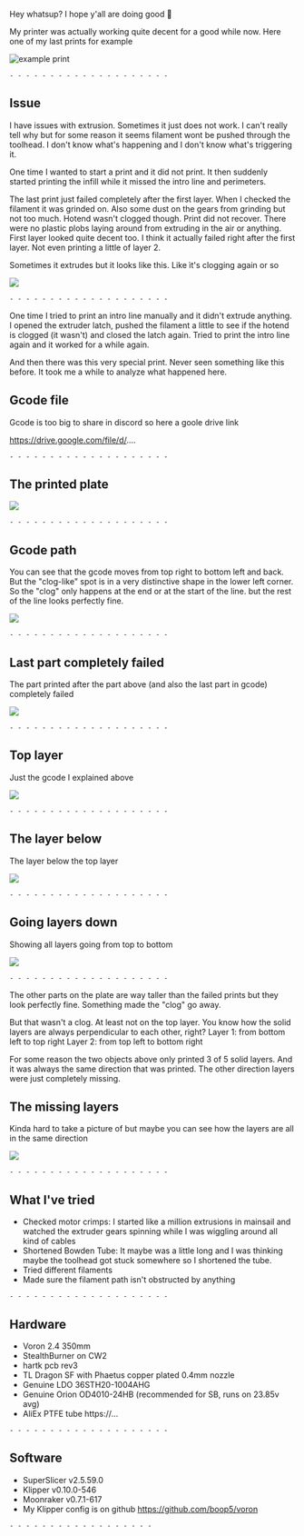 Hey whatsup? I hope y'all are doing good 👋

My printer was actually working quite decent for a good while now. Here one of my last prints for example

![example print](img/0.jpg)

`- - - - - - - - - - - - - - - - - - - -` 

## Issue

I have issues with extrusion. Sometimes it just does not work. I can't really tell why but for some reason it seems filament wont be pushed through the toolhead. I don't know what's happening and I don't know what's triggering it.

One time I wanted to start a print and it did not print. It then suddenly started printing the infill while it missed the intro line and perimeters.

The last print just failed completely after the first layer. When I checked the filament it was grinded on. Also some dust on the gears from grinding but not too much. Hotend wasn't clogged though. Print did not recover. There were no plastic plobs laying around from extruding in the air or anything. First layer looked quite decent too. I think it actually failed right after the first layer. Not even printing a little of layer 2.

Sometimes it extrudes but it looks like this. Like ìt's clogging again or so 

![](img/0.jpg)

`- - - - - - - - - - - - - - - - - - - -` 

One time I tried to print an intro line manually and it didn't extrude anything. I opened the extruder latch, pushed the filament a little to see if the hotend is clogged (it wasn't) and closed the latch again. Tried to print the intro line again and it worked for a while again. 

And then there was this very special print. Never seen something like this before. It took me a while to analyze what happened here.

## Gcode file

Gcode is too big to share in discord so here a goole drive link

https://drive.google.com/file/d/....

`- - - - - - - - - - - - - - - - - - - -`

## The printed plate

![](img/2.png)

`- - - - - - - - - - - - - - - - - - - -` 

## Gcode path

You can see that the gcode moves from top right to bottom left and back. But the "clog-like" spot is in a very distinctive shape in the lower left corner. So the "clog" only happens at the end or at the start of the line. but the rest of the line looks perfectly fine.

![](img/3.png)

`- - - - - - - - - - - - - - - - - - - -` 

## Last part completely failed

The part printed after the part above (and also the last part in gcode) completely failed

![](img/4.png)

`- - - - - - - - - - - - - - - - - - - -` 

## Top layer

Just the gcode I explained above

![](img/5.gif)

`- - - - - - - - - - - - - - - - - - - -` 

## The layer below

The layer below the top layer

![](img/6.gif)

`- - - - - - - - - - - - - - - - - - - -` 

## Going layers down

Showing all layers going from top to bottom

![](img/7.gif)

`- - - - - - - - - - - - - - - - - - - -` 

The other parts on the plate are way taller than the failed prints but they look perfectly fine. Something made the "clog" go away.

But that wasn't a clog. At least not on the top layer. You know how the solid layers are always perpendicular to each other, right?
Layer 1: from bottom left to top right
Layer 2: from top left to bottom right

For some reason the two objects above only printed 3 of 5 solid layers. And it was always the same direction that was printed.  The other direction layers were just completely missing.

## The missing layers

Kinda hard to take a picture of but maybe you can see how the layers are all in the same direction

![](img/8.jpg)

`- - - - - - - - - - - - - - - - - - - -` 

## What I've tried

- Checked motor crimps: I started like a million extrusions in mainsail and watched the extruder gears spinning while I was wiggling around all kind of cables
- Shortened Bowden Tube: It maybe was a little long and I was thinking maybe the toolhead got stuck somewhere so I shortened the tube.
- Tried different filaments 
- Made sure the filament path isn't obstructed by anything

`- - - - - - - - - - - - - - - - - - - -` 

## Hardware

- Voron 2.4 350mm
- StealthBurner on CW2
- hartk pcb rev3
- TL Dragon SF with Phaetus copper plated 0.4mm nozzle
- Genuine LDO 36STH20-1004AHG 
- Genuine Orion OD4010-24HB (recommended for SB, runs on 23.85v avg)
- AliEx PTFE tube https://...

`- - - - - - - - - - - - - - - - - - - -` 

## Software

- SuperSlicer v2.5.59.0
- Klipper v0.10.0-546
- Moonraker v0.7.1-617
- My Klipper config is on github https://github.com/boop5/voron

`- - - - - - - - - - - - - - - - - -`